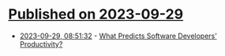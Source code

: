 # [Published on 2023-09-29](index.md)

* [2023-09-29, 08:51:32](https://lobste.rs/s/nfvk73/what_predicts_software_developers) - [What Predicts Software Developers’ Productivity?](https://newsletter.getdx.com/p/factors-of-developer-productivity)

